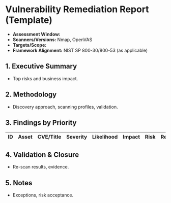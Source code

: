 # Vulnerability Remediation Report (Template)

- **Assessment Window:** 
- **Scanners/Versions:** Nmap, OpenVAS
- **Targets/Scope:** 
- **Framework Alignment:** NIST SP 800-30/800-53 (as applicable)

## 1. Executive Summary
- Top risks and business impact.

## 2. Methodology
- Discovery approach, scanning profiles, validation.

## 3. Findings by Priority
| ID | Asset | CVE/Title | Severity | Likelihood | Impact | Risk | Recommendation | Owner | ETA |
|----|------|-----------|----------|------------|--------|------|----------------|-------|-----|

## 4. Validation & Closure
- Re-scan results, evidence.

## 5. Notes
- Exceptions, risk acceptance.
